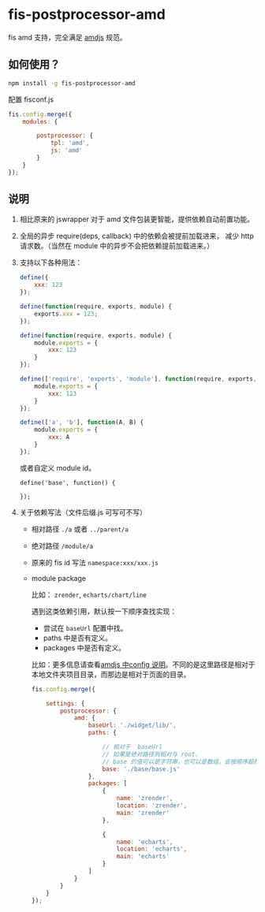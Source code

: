fis-postprocessor-amd
===========================

fis amd 支持，完全满足 [amdjs](https://github.com/amdjs/amdjs-api) 规范。


## 如何使用？

```bash
npm install -g fis-postprocessor-amd
```

配置 fisconf.js

```javascript
fis.config.merge({
    modules: {

        postprocessor: {
            tpl: 'amd',
            js: 'amd'
        }
    }
});
```

## 说明

1. 相比原来的 jswrapper 对于 amd 文件包装更智能，提供依赖自动前置功能。
2. 全局的异步 require(deps, callback) 中的依赖会被提前加载进来， 减少 http 请求数。（当然在 module 中的异步不会把依赖提前加载进来。）
3. 支持以下各种用法：

    ```javascript
    define({
        xxx: 123
    });

    define(function(require, exports, module) {
        exports.xxx = 123;
    });

    define(function(require, exports, module) {
        module.exports = {
            xxx: 123
        }
    });

    define(['require', 'exports', 'module'], function(require, exports, module) {
        module.exports = {
            xxx: 123
        }
    });

    define(['a', 'b'], function(A, B) {
        module.exports = {
            xxx: A
        }
    });
    ```

    或者自定义  module id。

    ```
    define('base', function() {

    });
    ```
4. 关于依赖写法（文件后缀.js 可写可不写）
    * 相对路径 `./a` 或者 `../parent/a`
    * 绝对路径 `/module/a`
    * 原来的 fis id 写法 `namespace:xxx/xxx.js`
    * module package

        比如： `zrender`, `echarts/chart/line`

        遇到这类依赖引用，默认按一下顺序查找实现：

        - 尝试在 `baseUrl` 配置中找。
        - paths 中是否有定义。
        - packages 中是否有定义。

        比如：更多信息请查看[amdjs 中config 说明](https://github.com/amdjs/amdjs-api/blob/master/CommonConfig.md)。不同的是这里路径是相对于本地文件夹项目目录，而那边是相对于页面的目录。

        ```javascript
        fis.config.merge({

            settings: {
                postprocessor: {
                    amd: {
                        baseUrl: './widget/lib/',
                        paths: {

                            // 相对于  baseUrl 
                            // 如果是绝对路径则相对与 root.
                            // base 的值可以是字符串，也可以是数组，会按顺序超找。
                            base: './base/base.js'
                        },
                        packages: [
                            {
                                name: 'zrender',
                                location: 'zrender',
                                main: 'zrender'
                            },

                            {
                                name: 'echarts',
                                location: 'echarts',
                                main: 'echarts'
                            }
                        ]
                    }
                }
            }
        });
        ```



